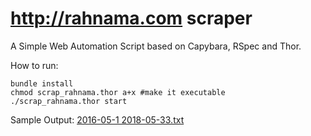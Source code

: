 # http://rahnama.com scraper

A Simple Web Automation Script based on Capybara, RSpec and Thor.



How to run:
  ```
  bundle install
  chmod scrap_rahnama.thor a+x #make it executable
  ./scrap_rahnama.thor start
  ```

Sample Output:
[2016-05-1 2018-05-33.txt](https://github.com/jzinedine/rahnama_dot_com_scraper/blob/master/2016-05-13%2018-05-33.txt)
